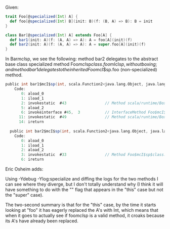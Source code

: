 Given:

```scala
trait Foo[@specialized(Int) A] {
  def foo[@specialized(Int) B](init: B)(f: (B, A) => B): B = init
}

class Bar[@specialized(Int) A] extends Foo[A] {
  def bar1(init: A)(f: (A, A) => A): A = foo[A](init)(f)
  def bar2(init: A)(f: (A, A) => A): A = super.foo[A](init)(f)
}
```

In Bar$mcI$sp, we see the following: method bar2 delegates to the abstract base class specialized method Foo$mcI$sp$class.foo$mIcI$sp, without boxing; and method bar1 delegates to the inherited Foo$mcI$sp.foo (non-specialized) method.

```scala
public int bar1$mcI$sp(int, scala.Function2<java.lang.Object, java.lang.Object, java.lang.Object>);
    Code:
       0: aload_0       
       1: iload_1       
       2: invokestatic  #43                 // Method scala/runtime/BoxesRunTime.boxToInteger:(I)Ljava/lang/Integer;
       5: aload_2       
       6: invokeinterface #45,  3           // InterfaceMethod Foo$mcI$sp.foo:(Ljava/lang/Object;Lscala/Function2;)Ljava/lang/Object;
      11: invokestatic  #49                 // Method scala/runtime/BoxesRunTime.unboxToInt:(Ljava/lang/Object;)I
      14: ireturn       
    
  public int bar2$mcI$sp(int, scala.Function2<java.lang.Object, java.lang.Object, java.lang.Object>);
    Code:
       0: aload_0       
       1: iload_1       
       2: aload_2       
       3: invokestatic  #33                 // Method Foo$mcI$sp$class.foo$mIcI$sp:(LFoo$mcI$sp;ILscala/Function2;)I
       6: ireturn
```

Eric Osheim adds: 

Using -Ydebug -Ylog:specialize and diffing the logs for the two methods I can see where they diverge, but I don't totally understand why (I think it will have something to do with the "<triedcooking>" flag that appears in the "this" case but not the "super" case).

The two-second summary is that for the "this" case, by the time it starts looking at "foo" it has eagerly replaced the A's with Int, which means that when it goes to actually see if foo$mcI$sp is a valid method, it croaks because its A's have already been replaced.
